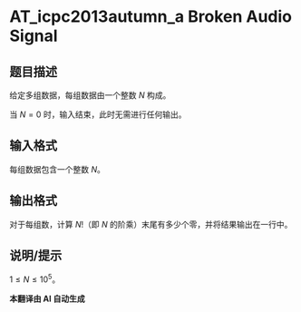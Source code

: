 # AT_icpc2013autumn_a Broken Audio Signal

## 题目描述

给定多组数据，每组数据由一个整数 $N$ 构成。

当 $N = 0$ 时，输入结束，此时无需进行任何输出。

## 输入格式

每组数据包含一个整数 $N$。

## 输出格式

对于每组数，计算 $N!$（即 $N$ 的阶乘）末尾有多少个零，并将结果输出在一行中。

## 说明/提示

$1 \le N \le 10^5$。

 **本翻译由 AI 自动生成**